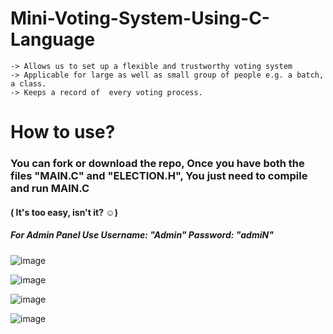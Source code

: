 # Mini-Voting-System-Using-C-Language

    -> Allows us to set up a flexible and trustworthy voting system
    -> Applicable for large as well as small group of people e.g. a batch, a class.
    -> Keeps a record of  every voting process.

# How to use?
### You can fork or download the repo, Once you have both the files "MAIN.C" and "ELECTION.H", You just need to compile and run MAIN.C
#### ( It's too easy, isn't it? ☺)
##### For Admin Panel Use Username: "Admin" Password: "admiN"

![image](https://github.com/user-attachments/assets/aa803c33-d6eb-4db8-abb2-277b79a134c5)

![image](https://github.com/user-attachments/assets/513b971c-e090-4348-96c6-4e62b2d5170b)

![image](https://github.com/user-attachments/assets/b81e4c94-1ec3-4b45-8711-9d38733d42b3)

![image](https://github.com/user-attachments/assets/35f227fb-1ef8-4094-822b-76ebf75abc82)
